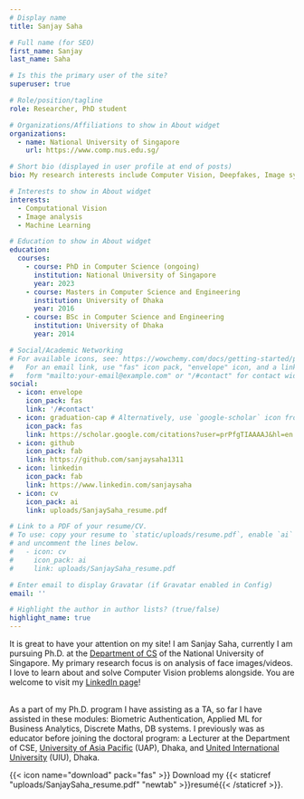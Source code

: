 ```yaml
---
# Display name
title: Sanjay Saha

# Full name (for SEO)
first_name: Sanjay
last_name: Saha

# Is this the primary user of the site?
superuser: true

# Role/position/tagline
role: Researcher, PhD student

# Organizations/Affiliations to show in About widget
organizations:
  - name: National University of Singapore
    url: https://www.comp.nus.edu.sg/

# Short bio (displayed in user profile at end of posts)
bio: My research interests include Computer Vision, Deepfakes, Image synthesis.

# Interests to show in About widget
interests:
  - Computational Vision
  - Image analysis
  - Machine Learning

# Education to show in About widget
education:
  courses:
    - course: PhD in Computer Science (ongoing)
      institution: National University of Singapore
      year: 2023
    - course: Masters in Computer Science and Engineering
      institution: University of Dhaka
      year: 2016
    - course: BSc in Computer Science and Engineering
      institution: University of Dhaka
      year: 2014

# Social/Academic Networking
# For available icons, see: https://wowchemy.com/docs/getting-started/page-builder/#icons
#   For an email link, use "fas" icon pack, "envelope" icon, and a link in the
#   form "mailto:your-email@example.com" or "/#contact" for contact widget.
social:
  - icon: envelope
    icon_pack: fas
    link: '/#contact'
  - icon: graduation-cap # Alternatively, use `google-scholar` icon from `ai` icon pack
    icon_pack: fas
    link: https://scholar.google.com/citations?user=prPfgTIAAAAJ&hl=en
  - icon: github
    icon_pack: fab
    link: https://github.com/sanjaysaha1311
  - icon: linkedin
    icon_pack: fab
    link: https://www.linkedin.com/sanjaysaha
  - icon: cv
    icon_pack: ai
    link: uploads/SanjaySaha_resume.pdf

# Link to a PDF of your resume/CV.
# To use: copy your resume to `static/uploads/resume.pdf`, enable `ai` icons in `params.yaml`,
# and uncomment the lines below.
#   - icon: cv
#     icon_pack: ai
#     link: uploads/SanjaySaha_resume.pdf

# Enter email to display Gravatar (if Gravatar enabled in Config)
email: ''

# Highlight the author in author lists? (true/false)
highlight_name: true
---
```


It is great to have your attention on my site! I am Sanjay Saha, currently I am pursuing Ph.D. at the <a href="http://comp.nus.edu.sg/">Department of CS</a> of the National University of Singapore. My primary research focus is on analysis of face images/videos. I love to learn about and solve Computer Vision problems alongside. You are welcome to visit my <a href="https://www.linkedin.com/in/sanjaysaha">LinkedIn page</a>! <br><br>
                                
As a part of my Ph.D. program I have assisting as a TA, so far I have assisted in these modules: Biometric Authentication, Applied ML for Business Analytics, Discrete Maths, DB systems. I previously was as educator before joining the doctoral program: a Lecturer at the Department of CSE, <a href="http://uap-bd.edu/">University of Asia Pacific</a> (UAP), Dhaka, and <a href="http://www.uiu.ac.bd/">United International University</a> (UIU), Dhaka.</p>
{{< icon name="download" pack="fas" >}} Download my {{< staticref "uploads/SanjaySaha_resume.pdf" "newtab" >}}resumé{{< /staticref >}}.
